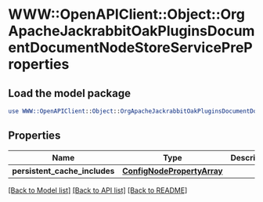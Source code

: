 # WWW::OpenAPIClient::Object::OrgApacheJackrabbitOakPluginsDocumentDocumentNodeStoreServicePreProperties

## Load the model package
```perl
use WWW::OpenAPIClient::Object::OrgApacheJackrabbitOakPluginsDocumentDocumentNodeStoreServicePreProperties;
```

## Properties
Name | Type | Description | Notes
------------ | ------------- | ------------- | -------------
**persistent_cache_includes** | [**ConfigNodePropertyArray**](ConfigNodePropertyArray.md) |  | [optional] 

[[Back to Model list]](../README.md#documentation-for-models) [[Back to API list]](../README.md#documentation-for-api-endpoints) [[Back to README]](../README.md)


